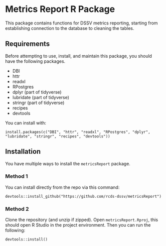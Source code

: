 # Metrics Report R Package

This package contains functions for DSSV metrics reporting, starting from establishing
connection to the database to cleaning the tables.

## Requirements

Before attempting to use, install, and maintain this package, you should have 
the following packages.

- DBI
- httr
- readxl
- RPostgres
- dplyr (part of tidyverse)
- lubridate (part of tidyverse)
- stringr (part of tidyverse)
- recipes
- devtools

You can install with:

```
install.packages(c("DBI", "httr", "readxl", "RPostgres", "dplyr", "lubridate", "stringr", "recipes", "devtools"))
```

## Installation

You have multiple ways to install the `metricsReport` package.

### Method 1

You can install directly from the repo via this command:

```
devtools::install_github("https://github.com/rcds-dssv/metricsReport")
```

### Method 2

Clone the repository (and unzip if zipped). Open `metricsReport.Rproj`, this should open R Studio
in the project environment. Then you can run the following:

```
devtools::install()
```
